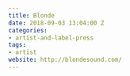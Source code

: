 ```yaml
---
title: Blonde
date: 2018-09-03 13:04:00 Z
categories:
- artist-and-label-press
tags:
- artist
website: http://blondesound.com/
---
```


